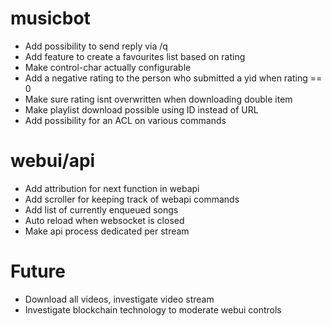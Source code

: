 # musicbot
- Add possibility to send reply via /q
- Add feature to create a favourites list based on rating
- Make control-char actually configurable
- Add a negative rating to the person who submitted a yid when rating == 0
- Make sure rating isnt overwritten when downloading double item
- Make playlist download possible using ID instead of URL
- Add possibility for an ACL on various commands

# webui/api
- Add attribution for next function in webapi
- Add scroller for keeping track of webapi commands
- Add list of currently enqueued songs
- Auto reload when websocket is closed
- Make api process dedicated per stream

# Future
- Download all videos, investigate video stream
- Investigate blockchain technology to moderate webui controls